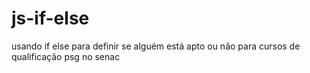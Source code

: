 # js-if-else
usando if else para definir se alguém está apto ou não para cursos de qualificação psg no senac
